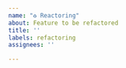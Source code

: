 ```yaml
---
name: "♻️ Reactoring"
about: Feature to be refactored
title: ''
labels: refactoring
assignees: ''

---
```



